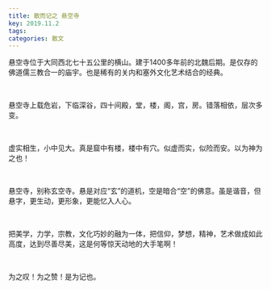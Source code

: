 ```yaml
---
title: 散而记之 悬空寺
key: 2019.11.2
tags: 
categories: 散文
---
```


悬空寺位于大同西北七十五公里的横山。建于1400多年前的北魏后期。是仅存的佛道儒三教合一的庙宇。也是稀有的关内和塞外文化艺术结合的经典。

</br>

悬空寺上载危岩，下临深谷，四十间殿，堂，楼，阁，宫，房。错落相依，层次多变。

</br>

虚实相生，小中见大。真是窟中有楼，楼中有穴。似虚而实，似险而安。以为神为之也！

</br>

悬空寺，别称玄空寺。悬是对应“玄”的道机，空是暗合“空”的佛意。虽是谐音，但悬字，更生动，更形象，更能忆入人心。

</br>

把美学，力学，宗教，文化巧妙的融为一体，把信仰，梦想，精神，艺术做成如此高度，达到尽善尽美，这是何等惊天动地的大手笔啊！

</br>

为之叹！为之赞！是为记也。


